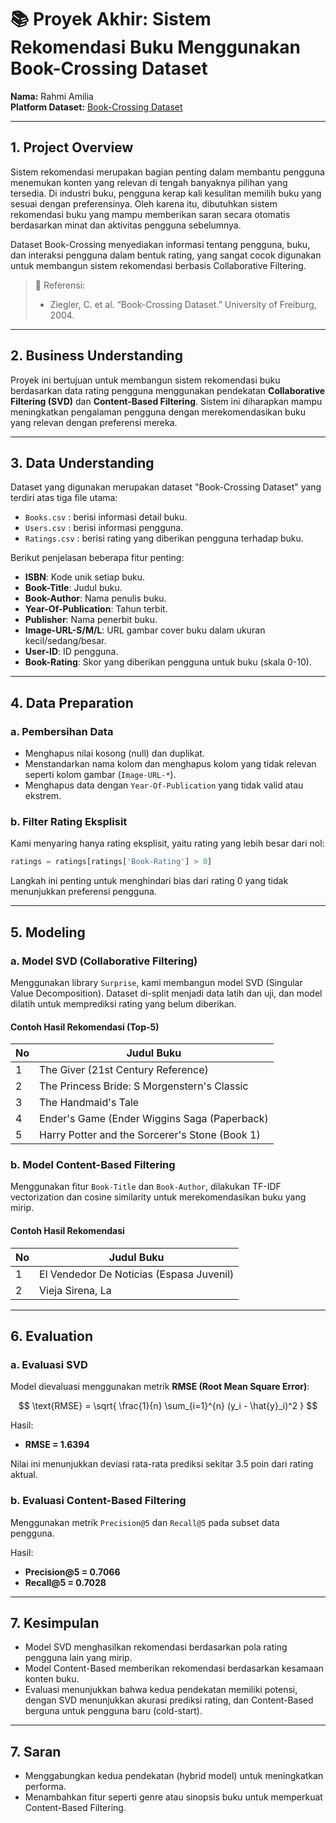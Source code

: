 
# 📚 Proyek Akhir: Sistem Rekomendasi Buku Menggunakan Book-Crossing Dataset

**Nama:** Rahmi Amilia  
**Platform Dataset:** [Book-Crossing Dataset](http://www2.informatik.uni-freiburg.de/~cziegler/BX/)

---

## 1. Project Overview

Sistem rekomendasi merupakan bagian penting dalam membantu pengguna menemukan konten yang relevan di tengah banyaknya pilihan yang tersedia. Di industri buku, pengguna kerap kali kesulitan memilih buku yang sesuai dengan preferensinya. Oleh karena itu, dibutuhkan sistem rekomendasi buku yang mampu memberikan saran secara otomatis berdasarkan minat dan aktivitas pengguna sebelumnya.

Dataset Book-Crossing menyediakan informasi tentang pengguna, buku, dan interaksi pengguna dalam bentuk rating, yang sangat cocok digunakan untuk membangun sistem rekomendasi berbasis Collaborative Filtering.

> 📌 Referensi:  
> - Ziegler, C. et al. “Book-Crossing Dataset.” University of Freiburg, 2004.

---

## 2. Business Understanding
Proyek ini bertujuan untuk membangun sistem rekomendasi buku berdasarkan data rating pengguna menggunakan pendekatan **Collaborative Filtering (SVD)** dan **Content-Based Filtering**. Sistem ini diharapkan mampu meningkatkan pengalaman pengguna dengan merekomendasikan buku yang relevan dengan preferensi mereka.

---

## 3. Data Understanding

Dataset yang digunakan merupakan dataset "Book-Crossing Dataset" yang terdiri atas tiga file utama:

- `Books.csv` : berisi informasi detail buku.
- `Users.csv` : berisi informasi pengguna.
- `Ratings.csv` : berisi rating yang diberikan pengguna terhadap buku.

Berikut penjelasan beberapa fitur penting:

- **ISBN**: Kode unik setiap buku.
- **Book-Title**: Judul buku.
- **Book-Author**: Nama penulis buku.
- **Year-Of-Publication**: Tahun terbit.
- **Publisher**: Nama penerbit buku.
- **Image-URL-S/M/L**: URL gambar cover buku dalam ukuran kecil/sedang/besar.
- **User-ID**: ID pengguna.
- **Book-Rating**: Skor yang diberikan pengguna untuk buku (skala 0-10).

---

## 4. Data Preparation

### a. Pembersihan Data

- Menghapus nilai kosong (null) dan duplikat.
- Menstandarkan nama kolom dan menghapus kolom yang tidak relevan seperti kolom gambar (`Image-URL-*`).
- Menghapus data dengan `Year-Of-Publication` yang tidak valid atau ekstrem.

### b. Filter Rating Eksplisit

Kami menyaring hanya rating eksplisit, yaitu rating yang lebih besar dari nol:

```python
ratings = ratings[ratings['Book-Rating'] > 0]
```

Langkah ini penting untuk menghindari bias dari rating 0 yang tidak menunjukkan preferensi pengguna.

---

## 5. Modeling

### a. Model SVD (Collaborative Filtering)

Menggunakan library `Surprise`, kami membangun model SVD (Singular Value Decomposition). Dataset di-split menjadi data latih dan uji, dan model dilatih untuk memprediksi rating yang belum diberikan.

#### Contoh Hasil Rekomendasi (Top-5)

| No | Judul Buku                |
|----|---------------------------|
| 1  | The Giver (21st Century Reference)         |
| 2  | The Princess Bride: S Morgenstern's Classic          |
| 3  | The Handmaid's Tale |
| 4  | Ender's Game (Ender Wiggins Saga (Paperback)          |
| 5  | Harry Potter and the Sorcerer's Stone (Book 1)	              |

### b. Model Content-Based Filtering

Menggunakan fitur `Book-Title` dan `Book-Author`, dilakukan TF-IDF vectorization dan cosine similarity untuk merekomendasikan buku yang mirip.

#### Contoh Hasil Rekomendasi

| No | Judul Buku                |
|----|---------------------------|
| 1  | El Vendedor De Noticias (Espasa Juvenil) |
| 2  | Vieja Sirena, La |

---

## 6. Evaluation

### a. Evaluasi SVD

Model dievaluasi menggunakan metrik **RMSE (Root Mean Square Error)**:

$$
\text{RMSE} = \sqrt{ \frac{1}{n} \sum_{i=1}^{n} (y_i - \hat{y}_i)^2 }
$$

Hasil:

- **RMSE = 1.6394**

Nilai ini menunjukkan deviasi rata-rata prediksi sekitar 3.5 poin dari rating aktual.

### b. Evaluasi Content-Based Filtering

Menggunakan metrik `Precision@5` dan `Recall@5` pada subset data pengguna.

Hasil:

- **Precision@5 = 0.7066**
- **Recall@5 = 0.7028**

---

## 7. Kesimpulan

- Model SVD menghasilkan rekomendasi berdasarkan pola rating pengguna lain yang mirip.
- Model Content-Based memberikan rekomendasi berdasarkan kesamaan konten buku.
- Evaluasi menunjukkan bahwa kedua pendekatan memiliki potensi, dengan SVD menunjukkan akurasi prediksi rating, dan Content-Based berguna untuk pengguna baru (cold-start).

---

## 7. Saran

- Menggabungkan kedua pendekatan (hybrid model) untuk meningkatkan performa.
- Menambahkan fitur seperti genre atau sinopsis buku untuk memperkuat Content-Based Filtering.
